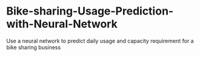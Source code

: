 # Bike-sharing-Usage-Prediction-with-Neural-Network
Use a neural network to predict daily usage and capacity requirement for a bike sharing business
